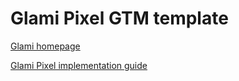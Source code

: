 # Glami Pixel GTM template


[Glami homepage](https://www.glami.cz/)

[Glami Pixel implementation guide](https://www.glami.cz/info/pixel/?locale=en_US)
